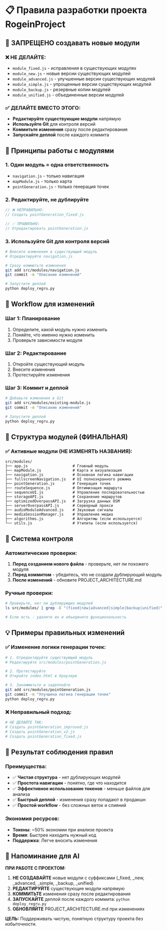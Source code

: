 # 📋 Правила разработки проекта RogeinProject

## 🚫 ЗАПРЕЩЕНО создавать новые модули

### ❌ НЕ ДЕЛАЙТЕ:
- `module_fixed.js` - исправления в существующих модулях
- `module_new.js` - новые версии существующих модулей  
- `module_advanced.js` - улучшенные версии существующих модулей
- `module_simple.js` - упрощенные версии существующих модулей
- `module_backup.js` - резервные копии модулей
- `module_unified.js` - объединенные версии модулей

### ✅ ДЕЛАЙТЕ ВМЕСТО ЭТОГО:
- **Редактируйте существующие модули** напрямую
- **Используйте Git** для контроля версий
- **Коммитьте изменения** сразу после редактирования
- **Запускайте деплой** после каждого коммита

## 🎯 Принципы работы с модулями

### 1. **Один модуль = одна ответственность**
- `navigation.js` - только навигация
- `mapModule.js` - только карта
- `pointGeneration.js` - только генерация точек

### 2. **Редактируйте, не дублируйте**
```javascript
// ❌ НЕПРАВИЛЬНО:
// Создать pointGeneration_fixed.js

// ✅ ПРАВИЛЬНО:
// Отредактировать pointGeneration.js
```

### 3. **Используйте Git для контроля версий**
```bash
# Внесите изменения в существующий модуль
# Отредактируйте navigation.js

# Сразу коммитьте изменения
git add src/modules/navigation.js
git commit -m "Описание изменений"

# Запустите деплой
python deploy_regru.py
```

## 🔧 Workflow для изменений

### Шаг 1: Планирование
1. Определите, какой модуль нужно изменить
2. Поняйте, что именно нужно изменить
3. Проверьте зависимости модуля

### Шаг 2: Редактирование
1. Откройте существующий модуль
2. Внесите изменения
3. Протестируйте изменения

### Шаг 3: Коммит и деплой
```bash
# Добавьте изменения в Git
git add src/modules/existing-module.js
git commit -m "Описание изменений"

# Запустите деплой
python deploy_regru.py
```

## 📁 Структура модулей (ФИНАЛЬНАЯ)

### ✅ Активные модули (НЕ ИЗМЕНЯТЬ НАЗВАНИЯ):
```
src/modules/
├── app.js                    # Главный модуль
├── mapModule.js              # Карта и визуализация
├── navigation.js             # Основная логика навигации
├── fullscreenNavigation.js   # UI полноэкранного режима
├── pointGeneration.js        # Генерация точек
├── routeSequence.js          # Оптимизация маршрута
├── sequenceUI.js             # Управление последовательностью
├── storageAPI.js             # Сохранение маршрутов
├── optimizedOverpassAPI.js   # Загрузка данных OSM
├── serverOverpassAPI.js      # Серверный прокси
├── audioModuleAdvanced.js    # Звуковые сигналы
├── mediaSessionManager.js    # Управление медиа
├── algorithms.js             # Алгоритмы (если используется)
└── utils.js                  # Утилиты (если используется)
```

## 🚨 Система контроля

### Автоматические проверки:
1. **Перед созданием нового файла** - проверьте, нет ли похожего модуля
2. **Перед коммитом** - убедитесь, что не создали дублирующий модуль
3. **После изменений** - обновите PROJECT_ARCHITECTURE.md

### Ручные проверки:
```bash
# Проверьте, нет ли дублирующих модулей
ls src/modules/ | grep -E "(fixed|new|advanced|simple|backup|unified)"

# Если есть - удалите их и объедините функциональность
```

## 💡 Примеры правильных изменений

### ✅ Изменение логики генерации точек:
```bash
# 1. Отредактируйте существующий модуль
# Редактируйте src/modules/pointGeneration.js

# 2. Протестируйте
# Откройте index.html в браузере

# 3. Закоммитьте и задеплойте
git add src/modules/pointGeneration.js
git commit -m "Улучшена логика генерации точек"
python deploy_regru.py
```

### ❌ Неправильный подход:
```bash
# НЕ ДЕЛАЙТЕ ТАК:
# Создать pointGeneration_improved.js
# Создать pointGeneration_v2.js
# Создать pointGeneration_fixed.js
```

## 🎯 Результат соблюдения правил

### Преимущества:
- ✅ **Чистая структура** - нет дублирующих модулей
- ✅ **Простота навигации** - понятно, где что находится
- ✅ **Эффективное использование токенов** - меньше файлов для анализа
- ✅ **Быстрый деплой** - изменения сразу попадают в продакшн
- ✅ **Простой workflow** - без сложных веток и слияний

### Экономия ресурсов:
- **Токены**: ~50% экономии при анализе проекта
- **Время**: Быстрее находить нужный код
- **Поддержка**: Легче вносить изменения

## 📝 Напоминание для AI

**ПРИ РАБОТЕ С ПРОЕКТОМ:**
1. **НЕ СОЗДАВАЙТЕ** новые модули с суффиксами (_fixed, _new, _advanced, _simple, _backup, _unified)
2. **РЕДАКТИРУЙТЕ** существующие модули напрямую
3. **КОММИТЬТЕ** изменения сразу после редактирования
4. **ЗАПУСКАЙТЕ** деплой после каждого коммита: `python deploy_regru.py`
5. **ОБНОВЛЯЙТЕ** PROJECT_ARCHITECTURE.md при изменениях

**ЦЕЛЬ:** Поддерживать чистую, понятную структуру проекта без избыточности.
